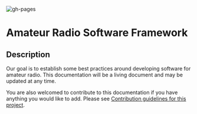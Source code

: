 ![gh-pages](https://github.com/github/docs/actions/workflows/gh-pages.yml/badge.svg)

# Amateur Radio Software Framework

## Description

Our goal is to establish some best practices around developing software for amateur radio. This documentation will be a living document and may be updated at any time. 

You are also welcomed to contribute to this documentation if you have anything you would like to add. Please see [Contribution guidelines for this project](CONTRIBUTING.md).
